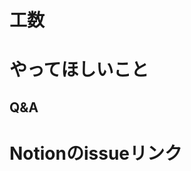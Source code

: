 <!-- 
- [ ] TODO:以下の設定をしてください
  - Assignees
    - （決まってれば）設定する
  - Labels
    - 分類ラベル、納期ラベル、重要度ラベルをそれぞれ設定する
  - Projects, Milestone, Development
    - 設定不要

- [ ] TODO:issue作成後、issueの親子関係や詳細ステータス等、追記事項があればnotionに追記してください
-->

# 工数
<!-- ※※※子issueはこの項目を設定しない※※※ グレード3の真ん中くらいの人で、何時間かかりそうか -->


# やってほしいこと
<!-- 作成する機能、現状、背景情報等を記入する -->


## Q&A
<!-- 相談で決まった仕様について記入する -->


# Notionのissueリンク
<!-- NotionからはGitHubに飛べるが、逆はできないので、手作業で記載する必要がある -->


